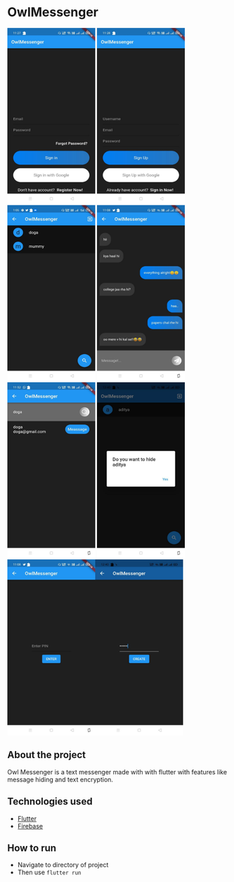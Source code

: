 # OwlMessenger
<img src="https://github.com/Adityadangi14/OwlMessenger/blob/master/samples/screenShots/photo6116375824753078465.jpg" width="200" height="400">  <img src="https://github.com/Adityadangi14/OwlMessenger/blob/master/samples/screenShots/photo6116375824753078464.jpg" width="200" height="400">  <img src="https://github.com/Adityadangi14/OwlMessenger/blob/master/samples/screenShots/photo6120453247660568075%20(1).jpg" width="200" height="400">  <img src="https://github.com/Adityadangi14/OwlMessenger/blob/master/samples/screenShots/photo6116375824753078462.jpg" width="200" height="400">  <img src="https://github.com/Adityadangi14/OwlMessenger/blob/master/samples/screenShots/photo6116375824753078469.jpg" width="200" height="400">  <img src="https://github.com/Adityadangi14/OwlMessenger/blob/master/samples/screenShots/photo6116375824753078450.jpg" width="200" height="400"><img src="https://github.com/Adityadangi14/OwlMessenger/blob/master/samples/screenShots/photo6116375824753078461.jpg" width="200" height="400"><img src="https://github.com/Adityadangi14/OwlMessenger/blob/master/samples/screenShots/photo6116375824753078451.jpg" width="200" height="400">

## About the project

Owl Messenger is a text messenger made with with flutter with
features like message hiding and text encryption.

## Technologies used

- [Flutter](https://flutter.dev/)
- [Firebase](https://firebase.google.com/)

## How to run

- Navigate to directory of project
- Then use ```flutter run```



